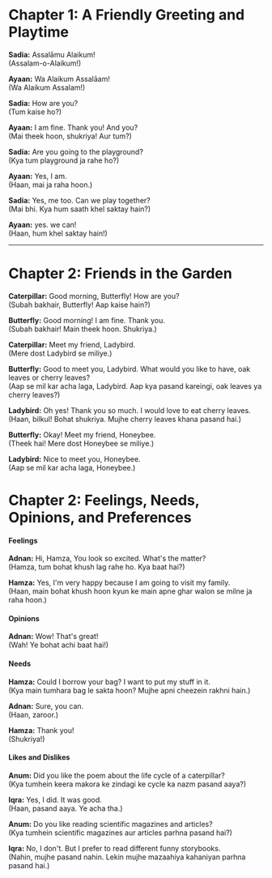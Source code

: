 

# **Chapter 1: A Friendly Greeting and Playtime**  

**Sadia:** Assalāmu Alaikum!  
(Assalam-o-Alaikum!)  

**Ayaan:** Wa Alaikum Assalāam!  
(Wa Alaikum Assalam!)  

**Sadia:** How are you?  
(Tum kaise ho?)  

**Ayaan:** I am fine. Thank you! And you?  
(Mai theek hoon, shukriya! Aur tum?)  

**Sadia:** Are you going to the playground?  
(Kya tum playground ja rahe ho?)  

**Ayaan:** Yes, I am.  
(Haan, mai ja raha hoon.)  

**Sadia:** Yes, me too. Can we play together?  
(Mai bhi. Kya hum saath khel saktay hain?)  

**Ayaan:** yes. we can!  
(Haan, hum khel saktay hain!)  

---

# **Chapter 2: Friends in the Garden**  

**Caterpillar:** Good morning, Butterfly! How are you?  
(Subah bakhair, Butterfly! Aap kaise hain?)  

**Butterfly:** Good morning! I am fine. Thank you.  
(Subah bakhair! Main theek hoon. Shukriya.)  

**Caterpillar:** Meet my friend, Ladybird.  
(Mere dost Ladybird se miliye.)  

**Butterfly:** Good to meet you, Ladybird. What would you like to have, oak leaves or cherry leaves?  
(Aap se mil kar acha laga, Ladybird. Aap kya pasand kareingi, oak leaves ya cherry leaves?)  

**Ladybird:** Oh yes! Thank you so much. I would love to eat cherry leaves.  
(Haan, bilkul! Bohat shukriya. Mujhe cherry leaves khana pasand hai.)  

**Butterfly:** Okay! Meet my friend, Honeybee.  
(Theek hai! Mere dost Honeybee se miliye.)  

**Ladybird:** Nice to meet you, Honeybee.  
(Aap se mil kar acha laga, Honeybee.)  




# **Chapter 2: Feelings, Needs, Opinions, and Preferences**  



#### **Feelings**  
**Adnan:** Hi, Hamza, You look so excited. What's the matter?  
(Hamza, tum bohat khush lag rahe ho. Kya baat hai?)  

**Hamza:** Yes, I'm very happy because I am going to visit my family.  
(Haan, main bohat khush hoon kyun ke main apne ghar walon se milne ja raha hoon.)  



#### **Opinions**  
**Adnan:** Wow! That's great!  
(Wah! Ye bohat achi baat hai!)  



#### **Needs**  
**Hamza:** Could I borrow your bag? I want to put my stuff in it.  
(Kya main tumhara bag le sakta hoon? Mujhe apni cheezein rakhni hain.)  

**Adnan:** Sure, you can.  
(Haan, zaroor.)  

**Hamza:** Thank you!  
(Shukriya!)  



#### **Likes and Dislikes**  
**Anum:** Did you like the poem about the life cycle of a caterpillar?  
(Kya tumhein keera makora ke zindagi ke cycle ka nazm pasand aaya?)  

**Iqra:** Yes, I did. It was good.  
(Haan, pasand aaya. Ye acha tha.)  

**Anum:** Do you like reading scientific magazines and articles?  
(Kya tumhein scientific magazines aur articles parhna pasand hai?)  

**Iqra:** No, I don't. But I prefer to read different funny storybooks.  
(Nahin, mujhe pasand nahin. Lekin mujhe mazaahiya kahaniyan parhna pasand hai.)  



